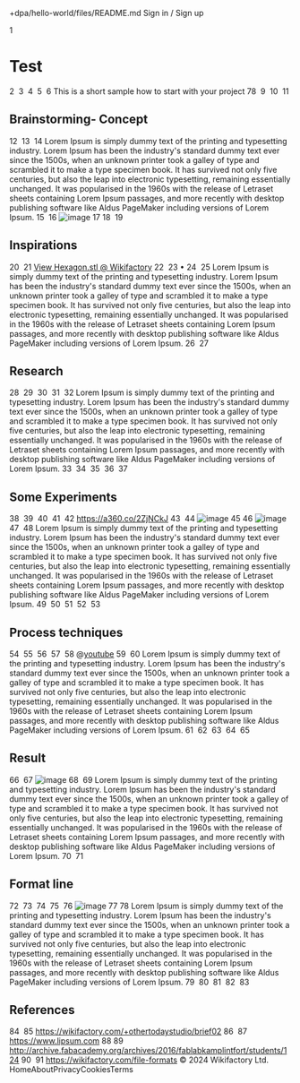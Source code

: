 
+dpa/hello-world/files/README.md
Sign in / Sign up

1
# Test
2
​
3
​
4
​
5
​
6
This is a short sample how to start with your project
7
​
8
​
9
​
10
​
11
## Brainstorming- Concept
12
​
13
​
14
Lorem Ipsum is simply dummy text of the printing and typesetting industry. Lorem Ipsum has been the industry's standard dummy text ever since the 1500s, when an unknown printer took a galley of type and scrambled it to make a type specimen book. It has survived not only five centuries, but also the leap into electronic typesetting, remaining essentially unchanged. It was popularised in the 1960s with the release of Letraset sheets containing Lorem Ipsum passages, and more recently with desktop publishing software like Aldus PageMaker including versions of Lorem Ipsum.
15
​
16
![image](https://wikifactory.com/files/RmlsZTozNTY1MjY=)
17
​
18
​
19
## Inspirations
20
​
21
[View Hexagon.stl @ Wikifactory](https://wikifactory.com/viewer/RmlsZTozNTY1MDA=?filename=Hexagon.stl)
22
​
23
•
24
​
25
Lorem Ipsum is simply dummy text of the printing and typesetting industry. Lorem Ipsum has been the industry's standard dummy text ever since the 1500s, when an unknown printer took a galley of type and scrambled it to make a type specimen book. It has survived not only five centuries, but also the leap into electronic typesetting, remaining essentially unchanged. It was popularised in the 1960s with the release of Letraset sheets containing Lorem Ipsum passages, and more recently with desktop publishing software like Aldus PageMaker including versions of Lorem Ipsum.
26
​
27
## Research
28
​
29
​
30
​
31
​
32
Lorem Ipsum is simply dummy text of the printing and typesetting industry. Lorem Ipsum has been the industry's standard dummy text ever since the 1500s, when an unknown printer took a galley of type and scrambled it to make a type specimen book. It has survived not only five centuries, but also the leap into electronic typesetting, remaining essentially unchanged. It was popularised in the 1960s with the release of Letraset sheets containing Lorem Ipsum passages, and more recently with desktop publishing software like Aldus PageMaker including versions of Lorem Ipsum.
33
​
34
​
35
​
36
​
37
## Some Experiments
38
​
39
​
40
​
41
​
42
https://a360.co/2ZjNCkJ
43
​
44
![image](https://wikifactory.com/files/RmlsZTozNTY1MTQ=)
45
​
46
![image](https://wikifactory.com/files/RmlsZTozNTY1MTM=)
47
​
48
Lorem Ipsum is simply dummy text of the printing and typesetting industry. Lorem Ipsum has been the industry's standard dummy text ever since the 1500s, when an unknown printer took a galley of type and scrambled it to make a type specimen book. It has survived not only five centuries, but also the leap into electronic typesetting, remaining essentially unchanged. It was popularised in the 1960s with the release of Letraset sheets containing Lorem Ipsum passages, and more recently with desktop publishing software like Aldus PageMaker including versions of Lorem Ipsum.
49
​
50
​
51
​
52
​
53
## Process techniques
54
​
55
​
56
​
57
​
58
@[youtube](https://youtube.com/embed/DeW1OVBiDDo)
59
​
60
Lorem Ipsum is simply dummy text of the printing and typesetting industry. Lorem Ipsum has been the industry's standard dummy text ever since the 1500s, when an unknown printer took a galley of type and scrambled it to make a type specimen book. It has survived not only five centuries, but also the leap into electronic typesetting, remaining essentially unchanged. It was popularised in the 1960s with the release of Letraset sheets containing Lorem Ipsum passages, and more recently with desktop publishing software like Aldus PageMaker including versions of Lorem Ipsum.
61
​
62
​
63
​
64
​
65
## Result
66
​
67
![image](https://wikifactory.com/files/RmlsZTozNTY1Mjc=)
68
​
69
Lorem Ipsum is simply dummy text of the printing and typesetting industry. Lorem Ipsum has been the industry's standard dummy text ever since the 1500s, when an unknown printer took a galley of type and scrambled it to make a type specimen book. It has survived not only five centuries, but also the leap into electronic typesetting, remaining essentially unchanged. It was popularised in the 1960s with the release of Letraset sheets containing Lorem Ipsum passages, and more recently with desktop publishing software like Aldus PageMaker including versions of Lorem Ipsum.
70
​
71
## Format line
72
​
73
​
74
​
75
​
76
![image](https://wikifactory.com/files/RmlsZTozNTY1Mjg=)
77
​
78
Lorem Ipsum is simply dummy text of the printing and typesetting industry. Lorem Ipsum has been the industry's standard dummy text ever since the 1500s, when an unknown printer took a galley of type and scrambled it to make a type specimen book. It has survived not only five centuries, but also the leap into electronic typesetting, remaining essentially unchanged. It was popularised in the 1960s with the release of Letraset sheets containing Lorem Ipsum passages, and more recently with desktop publishing software like Aldus PageMaker including versions of Lorem Ipsum.
79
​
80
​
81
​
82
​
83
## References
84
​
85
https://wikifactory.com/+othertodaystudio/brief02
86
​
87
https://www.lipsum.com
88
​
89
http://archive.fabacademy.org/archives/2016/fablabkamplintfort/students/124
90
​
91
https://wikifactory.com/file-formats
© 2024 Wikifactory Ltd.
HomeAboutPrivacyCookiesTerms
